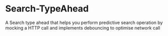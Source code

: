 # Search-TypeAhead
A Search type ahead that helps you perform predictive search operation by mocking a HTTP call and implements debouncing to optimise network call
